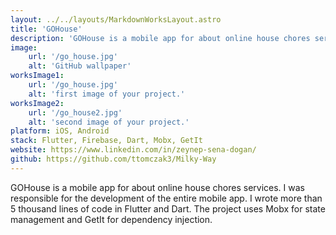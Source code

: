 ```yaml
---
layout: ../../layouts/MarkdownWorksLayout.astro
title: 'GOHouse'
description: 'GOHouse is a mobile app for about online house chores services.'
image:
    url: '/go_house.jpg'
    alt: 'GitHub wallpaper'
worksImage1:
    url: '/go_house.jpg'
    alt: 'first image of your project.'
worksImage2:
    url: '/go_house2.jpg'
    alt: 'second image of your project.'
platform: iOS, Android
stack: Flutter, Firebase, Dart, Mobx, GetIt
website: https://www.linkedin.com/in/zeynep-sena-dogan/
github: https://github.com/ttomczak3/Milky-Way
---
```


GOHouse is a mobile app for about online house chores services. I was responsible for the development of the entire mobile app. I wrote more than 5 thousand lines of code in Flutter and Dart. The project uses Mobx for state management and GetIt for dependency injection.
